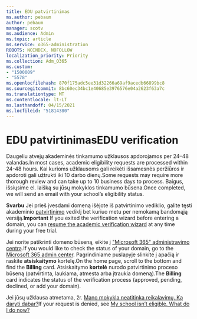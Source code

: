 ```yaml
---
title: EDU patvirtinimas
ms.author: pebaum
author: pebaum
manager: scotv
ms.audience: Admin
ms.topic: article
ms.service: o365-administration
ROBOTS: NOINDEX, NOFOLLOW
localization_priority: Priority
ms.collection: Adm_O365
ms.custom:
- "1500009"
- "5578"
ms.openlocfilehash: 870f175adc5ee31d32266a69af9acedb66899bc8
ms.sourcegitcommit: 8bc60ec34bc1e40685e3976576e04a2623f63a7c
ms.translationtype: MT
ms.contentlocale: lt-LT
ms.lasthandoff: 04/15/2021
ms.locfileid: "51814380"
---
```

# <a name="edu-verification"></a><span data-ttu-id="2a9b4-102">EDU patvirtinimas</span><span class="sxs-lookup"><span data-stu-id="2a9b4-102">EDU verification</span></span>

<span data-ttu-id="2a9b4-103">Daugeliu atvejų akademinės tinkamumo užklausos apdorojamos per 24–48 valandas.</span><span class="sxs-lookup"><span data-stu-id="2a9b4-103">In most cases, academic eligibility requests are processed within 24-48 hours.</span></span> <span data-ttu-id="2a9b4-104">Kai kurioms užklausoms gali reikėti išsamesnės peržiūros ir apdoroti gali užtrukti iki 10 darbo dienų.</span><span class="sxs-lookup"><span data-stu-id="2a9b4-104">Some requests may require more thorough review and can take up to 10 business days to process.</span></span> <span data-ttu-id="2a9b4-105">Baigus, išsiųsime el. laišką su jūsų mokyklos tinkamumo būsena.</span><span class="sxs-lookup"><span data-stu-id="2a9b4-105">Once completed, we will send an email with your school’s eligibility status.</span></span>

<span data-ttu-id="2a9b4-106">**Svarbu** Jei prieš įvesdami domeną išėjote iš patvirtinimo vediklio, galite tęsti akademinio [patvirtinimo](https://go.microsoft.com/fwlink/p/?linkid=2135255) vediklį bet kuriuo metu per nemokamą bandomąją versiją.</span><span class="sxs-lookup"><span data-stu-id="2a9b4-106">**Important** If you exited the verification wizard before entering a domain, you can [resume the academic verification wizard](https://go.microsoft.com/fwlink/p/?linkid=2135255) at any time during your free trial.</span></span>

<span data-ttu-id="2a9b4-107">Jei norite patikrinti domeno būseną, eikite į ["Microsoft 365" administravimo centrą](https://go.microsoft.com/fwlink/p/?linkid=2024339).</span><span class="sxs-lookup"><span data-stu-id="2a9b4-107">If you would like to check the status of your domain, go to the [Microsoft 365 admin center](https://go.microsoft.com/fwlink/p/?linkid=2024339).</span></span> <span data-ttu-id="2a9b4-108">Pagrindiniame puslapyje slinkite į apačią ir raskite **atsiskaitymo** kortelę.</span><span class="sxs-lookup"><span data-stu-id="2a9b4-108">On the home page, scroll to the bottom and find the **Billing** card.</span></span> <span data-ttu-id="2a9b4-109">Atsiskaitymo **kortelė** nurodo patvirtinimo proceso būseną (patvirtinta, laukiama, atmesta arba įtraukia domeną).</span><span class="sxs-lookup"><span data-stu-id="2a9b4-109">The **Billing** card indicates the status of the verification process (approved, pending, declined, or add your domain).</span></span>

<span data-ttu-id="2a9b4-110">Jei jūsų užklausa atmetama, žr. [Mano mokykla neatitinka reikalavimų. Ką daryti dabar?](https://docs.microsoft.com/microsoft-365/commerce/subscriptions/verify-academic-eligibility#my-school-isnt-eligible-what-do-i-do-now)</span><span class="sxs-lookup"><span data-stu-id="2a9b4-110">If your request is denied, see [My school isn’t eligible. What do I do now?](https://docs.microsoft.com/microsoft-365/commerce/subscriptions/verify-academic-eligibility#my-school-isnt-eligible-what-do-i-do-now)</span></span>
